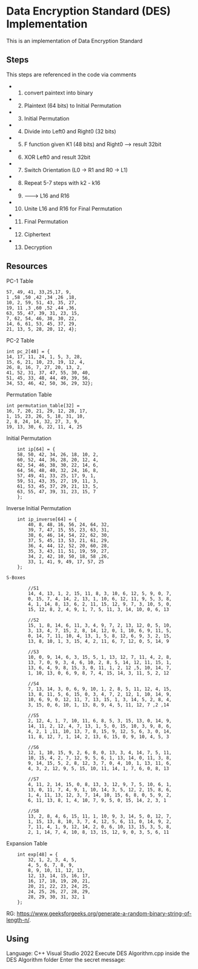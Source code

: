 # Data Encryption Standard (DES)  Implementation

This is an implementation of Data Encryption Standard

## Steps 
This steps are referenced in the code via comments 
   - 1. convert paintext into binary
   - 2. Plaintext (64 bits) to Initial Permutation
   - 3. Initial Permutation
   - 4. Divide into Left0 and Right0 (32 bits)
   - 5. F function given K1 (48 bits) and Right0 --> result 32bit
   - 6. XOR Left0 and result 32bit
   - 7. Switch Orientation (L0 -> R1 and R0 -> L1)
   - 8. Repeat 5-7 steps with k2 - k16
   - 9. ---> L16 and R16
   - 10. Unite L16 and R16 for Final Permutation
   - 11. Final Permutation 
   - 12. Ciphertext
   - 13. Decryption



## Resources
PC-1 Table
```int pc_1[56] = {
57, 49, 41, 33,25,17, 9,
1 ,58 ,50 ,42 ,34 ,26 ,18,
10, 2, 59, 51, 43, 35, 27,
19, 11 ,3 ,60 ,52 ,44 ,36,
63, 55, 47, 39, 31, 23, 15,
7, 62, 54, 46, 38, 30, 22,
14, 6, 61, 53, 45, 37, 29,
21, 13, 5, 28, 20, 12, 4};
```
PC-2 Table
```
int pc_2[48] = {
14, 17, 11, 24, 1, 5, 3, 28,
15, 6, 21, 10, 23, 19, 12, 4,
26, 8, 16, 7, 27, 20, 13, 2,
41, 52, 31, 37, 47, 55, 30, 40,
51, 45, 33, 48, 44, 49, 39, 56,
34, 53, 46, 42, 50, 36, 29, 32};
```
Permutation Table 
```
int permutation_table[32] =
16, 7, 20, 21, 29, 12, 28, 17,
1, 15, 23, 26, 5, 18, 31, 10,
2, 8, 24, 14, 32, 27, 3, 9,
19, 13, 30, 6, 22, 11, 4, 25
```

Initial Permutation
```
    int ip[64] = {
    58, 50, 42, 34, 26, 18, 10, 2,
    60, 52, 44, 36, 28, 20, 12, 4,
    62, 54, 46, 38, 30, 22, 14, 6,
    64, 56, 48, 40, 32, 24, 16, 8,
    57, 49, 41, 33, 25, 17, 9, 1,
    59, 51, 43, 35, 27, 19, 11, 3,
    61, 53, 45, 37, 29, 21, 13, 5,
    63, 55, 47, 39, 31, 23, 15, 7
    };
```
Inverse Initial Permutation
```
    int ip_inverse[64] = {
        40, 8, 48, 16, 56, 24, 64, 32,
        39, 7, 47, 15, 55, 23, 63, 31,
        38, 6, 46, 14, 54, 22, 62, 30,
        37, 5, 45, 13, 53, 21, 61, 29,
        36, 4, 44, 12, 52, 20, 60, 28,
        35, 3, 43, 11, 51, 19, 59, 27,
        34, 2, 42, 10, 50, 18, 58 ,26,
        33, 1, 41, 9, 49, 17, 57, 25
    };
```


```
S-Boxes
```
            //S1
            14, 4, 13, 1, 2, 15, 11, 8, 3, 10, 6, 12, 5, 9, 0, 7,
            0, 15, 7, 4, 14, 2, 13, 1, 10, 6, 12, 11, 9, 5, 3, 8,
            4, 1, 14, 8, 13, 6, 2, 11, 15, 12, 9, 7, 3, 10, 5, 0,
            15, 12, 8, 2, 4, 9, 1, 7, 5, 11, 3, 14, 10, 0, 6, 13

            //S2
            15, 1, 8, 14, 6, 11, 3, 4, 9, 7, 2, 13, 12, 0, 5, 10,
            3, 13, 4, 7, 15, 2, 8, 14, 12, 0, 1, 10, 6, 9, 11, 5,
            0, 14, 7, 11, 10, 4, 13, 1, 5, 8, 12, 6, 9, 3, 2, 15,
            13, 8, 10, 1, 3, 15, 4, 2, 11, 6, 7, 12, 0, 5, 14, 9

            //S3
            10, 0, 9, 14, 6, 3, 15, 5, 1, 13, 12, 7, 11, 4, 2, 8,
            13, 7, 0, 9, 3, 4, 6, 10, 2, 8, 5, 14, 12, 11, 15, 1,
            13, 6, 4, 9, 8, 15, 3, 0, 11, 1, 2, 12 ,5, 10, 14, 7,
            1, 10, 13, 0, 6, 9, 8, 7, 4, 15, 14, 3, 11, 5, 2, 12

            //S4
            7, 13, 14, 3, 0, 6, 9, 10, 1, 2, 8, 5, 11, 12, 4, 15,
            13, 8, 11, 5, 6, 15, 0, 3, 4, 7, 2, 12, 1, 10, 14, 9,
            10, 6, 9, 0, 12, 11, 7, 13, 15, 1, 3, 14, 5, 2, 8, 4,
            3, 15, 0, 6, 10, 1, 13, 8, 9, 4, 5, 11, 12, 7 ,2 ,14

            //S5
            2, 12, 4, 1, 7, 10, 11, 6, 8, 5, 3, 15, 13, 0, 14, 9,
            14, 11, 2, 12, 4, 7, 13, 1, 5, 0, 15, 10, 3, 9, 8, 6,
            4, 2, 1 ,11, 10, 13, 7, 8, 15, 9, 12, 5, 6, 3, 0, 14,
            11, 8, 12, 7, 1, 14, 2, 13, 6, 15, 0, 9, 10, 4, 5, 3
        
            //S6
            12, 1, 10, 15, 9, 2, 6, 8, 0, 13, 3, 4, 14, 7, 5, 11,
            10, 15, 4, 2, 7, 12, 9, 5, 6, 1, 13, 14, 0, 11, 3, 8,
            9, 14, 15, 5, 2, 8, 12, 3, 7, 0, 4, 10, 1, 13, 11, 6,
            4, 3, 2, 12, 9, 5, 15, 10, 11, 14, 1, 7, 6, 0, 8, 13
        
            //S7
            4, 11, 2, 14, 15, 0, 8, 13, 3, 12, 9, 7, 5, 10, 6, 1,
            13, 0, 11, 7, 4, 9, 1, 10, 14, 3, 5, 12, 2, 15, 8, 6,
            1, 4, 11, 13, 12, 3, 7, 14, 10, 15, 6, 8, 0, 5, 9, 2,
            6, 11, 13, 8, 1, 4, 10, 7, 9, 5, 0, 15, 14, 2, 3, 1
        
            //S8
            13, 2, 8, 4, 6, 15, 11, 1, 10, 9, 3, 14, 5, 0, 12, 7,
            1, 15, 13, 8, 10, 3, 7, 4, 12, 5, 6, 11, 0, 14, 9, 2,
            7, 11, 4, 1, 9, 12, 14, 2, 0, 6, 10, 13, 15, 3, 5, 8,
            2, 1, 14, 7, 4, 10, 8, 13, 15, 12, 9, 0, 3, 5, 6, 11

 Expansion Table
```
    int exp[48] = {
        32, 1, 2, 3, 4, 5,
        4, 5, 6, 7, 8, 9,
        8, 9, 10, 11, 12, 13,
        12, 13, 14, 15, 16, 17,
        16, 17, 18, 19, 20, 21,
        20, 21, 22, 23, 24, 25,
        24, 25, 26, 27, 28, 29,
        28, 29, 30, 31, 32, 1
    };
```

RG: https://www.geeksforgeeks.org/generate-a-random-binary-string-of-length-n/.

## Using
Language: C++
Visual Studio 2022
Execute DES Algorithm.cpp inside the DES Algorithm folder
Enter the secret message:


